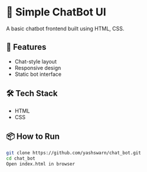 # 🤖 Simple ChatBot UI

A basic chatbot frontend built using HTML, CSS.

## 🚀 Features
- Chat-style layout
- Responsive design
- Static bot interface

## 🛠️ Tech Stack
- HTML
- CSS

## 📦 How to Run
```bash
git clone https://github.com/yashswarn/chat_bot.git
cd chat_bot
Open index.html in browser
